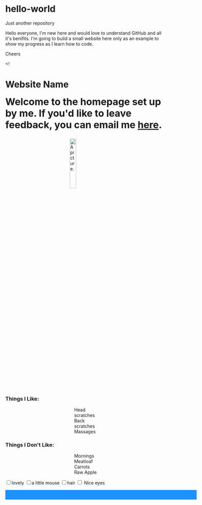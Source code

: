 # hello-world
Just another repository

Hello everyone,
I'm new here and would love to understand GitHub and all it's benifits.
I'm going to build a small website here only as an example to show my progress as I learn how to code.

Cheers


<!<!DOCTYPE html>
<html>
<head>
<meta charset="UTF-8">
<meta name="description" content="Website">
<style>


#div {
  animation-duration: .5s;
  animation-name: slidein;
  animation-fill-mode: forwards;
  animation-timing-function: ease-in;
  flex-direction: row;
}
@keyframes slidein {
  from {
    margin-right: 100%;
    width: 20%;
  }
  to {
    margin-right: 40%;
    width: 20%;

  }
}





h1 {
      color: blue;
      width: 100%;
      margin-left: auto;
      margin-right: auto;
      font-size: 40px;
      font-family: Arial;
      padding: 10px;
flex-direction: column;
align-items: stretch;
    }
h2 {
  font-size: 30px;
  margin-top: 10px;
flex-direction: column;
}

p {
  font-size: 30px;
}

  .black-border {
    border-color: black;
    border-width: 10px;
    border-radius: 50%;
    border-style: solid;

  }
.center {
  display: block;
  margin-left: auto;
  margin-right: auto;
  width: 20%;


}

.center2 {
  display: block;
  margin-left: auto;
  margin-right: auto;
  width: 70%;
}

.center3 {
  display: block;
  margin-left: auto;
  margin-right: auto;
  width: 30%;
}

.text-center {
  width: 70%;
}
li {
  display: block;
  margin-left: auto;
  margin-right: auto;
  width: 20%;
}

#box-container {
    display: flex;
    height: 100px;
    flex-wrap: wrap;
    flex-direction:row;

  }
  #box-1 {
    background-color: dodgerblue;
    height: 30px;
    width: 600px;
  }

  #box-2 {
  background-color: orangered;

    height: 30px;
    width: 600px;
  }


</style>
</head>
<body>
<h1 id="rect">Website Name</h1>
<h2>Welcome to the homepage set up by me. If you'd like to leave feedback, you can email me <a href="mailto:email@address.com">here</a>.</h2>
<div>

<main>

  <img id="div" class="black-border center" src="#"
alt="A picture.">


<h3 class="center2">Things I Like:</h3>
<ul>
  <li class="center2"> Head scratches</li>
  <li class="center2"> Back scratches</li>
  <li class="center2"> Massages</li>
  </ul>
<h3 class="center2">Things I Don't Like:</h3>
<ul>
  <li class="center2"> Mornings</li>
  <li class="center2"> Meatloaf</li>
  <li class="center2"> Carrots</li>
  <li class="center2"> Raw Apple</li>

</ul>


<form>


  <label for="lovely" class="center2">
  <input id="lovely" type="checkbox" name="lovely">lovely</label>
  <label for="mouse" class="center2">
  <input id="mouse" type="checkbox" name="mouse">a little mouse</label>
  <label for="hair" class="center2">
  <input id="hair" type="checkbox" name="hair">hair</label>
  <label for="eyes" class="center2">
  <input id="eyes" type="checkbox" name="eyes"> Nice eyes</label>
 <br>

</form>


<div id="box-container">
  <div id="box-1"></div>
  <div id="box-2"></div>
</div>


</main>

  </body>

</html>
